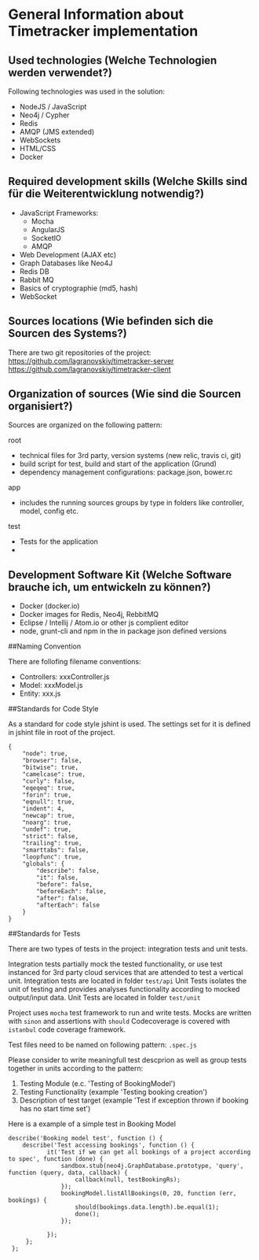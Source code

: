 # General Information about Timetracker implementation

## Used technologies (Welche Technologien werden verwendet?)
Following technologies was used in the solution:
* NodeJS / JavaScript
* Neo4j / Cypher
* Redis 
* AMQP (JMS extended)
* WebSockets
* HTML/CSS
* Docker

## Required development skills (Welche Skills sind für die Weiterentwicklung notwendig?)

* JavaScript Frameworks:
  * Mocha
  * AngularJS
  * SocketIO
  * AMQP
* Web Development (AJAX etc)
* Graph Databases like Neo4J
* Redis DB
* Rabbit MQ
* Basics of cryptographie (md5, hash)
* WebSocket

## Sources locations (Wie befinden sich die Sourcen des Systems?)

There are two git repositories of the project:
https://github.com/lagranovskiy/timetracker-server
https://github.com/lagranovskiy/timetracker-client

## Organization of sources (Wie sind die Sourcen organisiert?)

Sources are organized on the following pattern:

root 
  * technical files for 3rd party, version systems (new relic, travis ci, git)
  * build script for test, build and start of the application (Grund)
  * dependency management configurations: package.json, bower.rc
   
app
  * includes the running sources groups by type in folders like controller, model, config etc.

test
  * Tests for the application
  * 
  
## Development Software Kit (Welche Software brauche ich, um entwickeln zu können?)

* Docker (docker.io)
* Docker images for Redis, Neo4j, RebbitMQ
* Eclipse / Intellij / Atom.io or other js complient editor
* node, grunt-cli and npm in the in package json defined versions

##Naming Convention

There are follofing filename conventions:
* Controllers: xxxController.js
* Model: xxxModel.js
* Entity: xxx.js

##Standards for Code Style

As a standard for code style jshint is used. The settings set for it is defined in jshint file in root of the project. 

```
{
    "node": true,
    "browser": false,
    "bitwise": true,
    "camelcase": true,
    "curly": false,
    "eqeqeq": true,
    "forin": true,
    "eqnull": true,
    "indent": 4,
    "newcap": true,
    "noarg": true,
    "undef": true,
    "strict": false,
    "trailing": true,
    "smarttabs": false,
    "loopfunc": true,
    "globals": {
        "describe": false,
        "it": false,
        "before": false,
        "beforeEach": false,
        "after": false,
        "afterEach": false
    }
}
```

##Standards for Tests

There are two types of tests in the project: integration tests and unit tests.

Integration tests partially mock the tested functionality, or use test instanced for 3rd party cloud services that are attended to test a vertical unit.
Integration tests are located in folder <code>test/api</code>
Unit Tests isolates the unit of testing and provides analyses functionality according to mocked output/input data.
Unit Tests are located in folder <code>test/unit</code>

Project uses <code>mocha</code> test framework to run and write tests. Mocks are written with  <code>sinon</code> and assertions with <code>should</code>
Codecoverage is covered with  <code>istanbul</code> code coverage framework.

Test files need to be named on following pattern: <code><testing js module>.spec.js</code>

Please consider to write meaningfull test descprion as well as group tests together in units according to the pattern:
 1. Testing Module (e.c. 'Testing of BookingModel') 
 2. Testing Functionality (example 'Testing booking creation')
 3. Description of test target (example 'Test if exception thrown if booking has no start time set')
 
 Here is a example of a simple test in Booking Model
 
 ```
 describe('Booking model test', function () {
     describe('Test accessing bookings', function () {
            it('Test if we can get all bookings of a project according to spec', function (done) {
                sandbox.stub(neo4j.GraphDatabase.prototype, 'query', function (query, data, callback) {
                    callback(null, testBookingRs);
                });
                bookingModel.listAllBookings(0, 20, function (err, bookings) {
                    should(bookings.data.length).be.equal(1);
                    done();
                });
    
            });
      };
  };
  ```